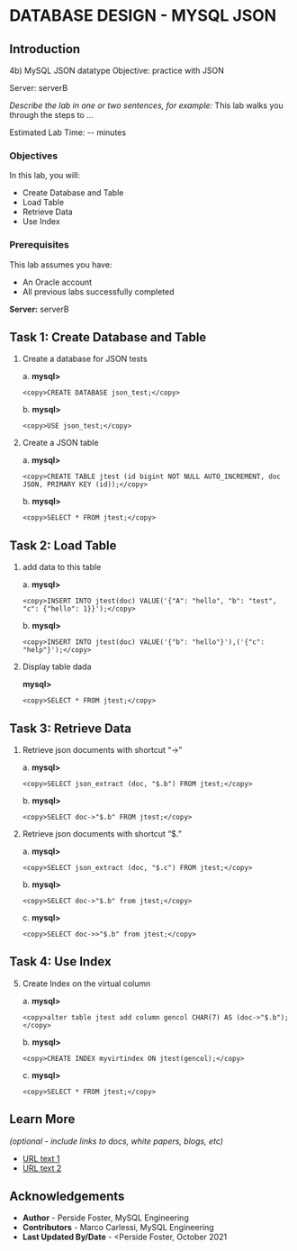 # DATABASE DESIGN - MYSQL JSON 

## Introduction

4b) MySQL JSON datatype 
Objective: practice with JSON

Server: serverB

*Describe the lab in one or two sentences, for example:* This lab walks you through the steps to ...

Estimated Lab Time: -- minutes

### Objectives


In this lab, you will:
* Create Database and Table
* Load Table
* Retrieve Data
* Use Index

### Prerequisites 

This lab assumes you have:
* An Oracle account
* All previous labs successfully completed

**Server:** serverB

## Task 1: Create Database and Table

1. Create a database for JSON tests

    a. **mysql>**

    ```
    <copy>CREATE DATABASE json_test;</copy>
    ```
    b. **mysql>** 

    ```
    <copy>USE json_test;</copy>
    ```
2.	Create a JSON table

    a. **mysql>**  

    ```
    <copy>CREATE TABLE jtest (id bigint NOT NULL AUTO_INCREMENT, doc JSON, PRIMARY KEY (id));</copy>
    ```
    b. **mysql>** 

    ```
    <copy>SELECT * FROM jtest;</copy>
    ```
## Task 2: Load Table

1.	add data to this table

    a. **mysql>** 

    ```
    <copy>INSERT INTO jtest(doc) VALUE('{"A": "hello", "b": "test", "c": {"hello": 1}}');</copy>
    ```
    b. **mysql>** 

    ```
    <copy>INSERT INTO jtest(doc) VALUE('{"b": "hello"}'),('{"c": "help"}');</copy>
    ```
2.	Display table dada  

    **mysql>**

    ```
    <copy>SELECT * FROM jtest;</copy>
    ```
## Task 3: Retrieve Data 

1.	Retrieve json documents with shortcut “->” 

    a. **mysql>** 

    ```
    <copy>SELECT json_extract (doc, "$.b") FROM jtest;</copy>
    ```
    b. **mysql>** 

    ```
    <copy>SELECT doc->"$.b" FROM jtest;</copy>
    ```
2.	Retrieve json documents with shortcut “$.” 

    a. **mysql>** 

    ```
    <copy>SELECT json_extract (doc, "$.c") FROM jtest;</copy>
    ```
    b. **mysql>** 

    ```
    <copy>SELECT doc->"$.b" from jtest;</copy>
    ```
    c. **mysql>** 

    ```
    <copy>SELECT doc->>"$.b" from jtest;</copy>
    ```
## Task 4: Use Index
5.	Create Index on the virtual column

    a. **mysql>**  

    ```
    <copy>alter table jtest add column gencol CHAR(7) AS (doc->"$.b");</copy>
    ```
    b. **mysql>** 

    ```
    <copy>CREATE INDEX myvirtindex ON jtest(gencol);</copy>
    ```
    c. **mysql>** 

    ```
    <copy>SELECT * FROM jtest;</copy>
    ```

## Learn More

*(optional - include links to docs, white papers, blogs, etc)*

* [URL text 1](http://docs.oracle.com)
* [URL text 2](http://docs.oracle.com)

## Acknowledgements
* **Author** - Perside Foster, MySQL Engineering
* **Contributors** -  Marco Carlessi, MySQL Engineering
* **Last Updated By/Date** - <Perside Foster, October 2021